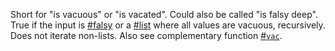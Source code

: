 Short for "is vacuous" or "is vacated". Could also be called "is falsy deep". True if the input is [#falsy](#function-falsy) or a [#list](#function-islist) where all values are vacuous, recursively. Does not iterate non-lists. Also see complementary function [#`vac`](#function-vac).
